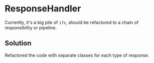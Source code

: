 # ResponseHandler

Currently, it's a big pile of `ifs`, should be refactored to a chain of responsibility or pipeline.

## Solution

Refactored the code with separate classes for each type of response.
